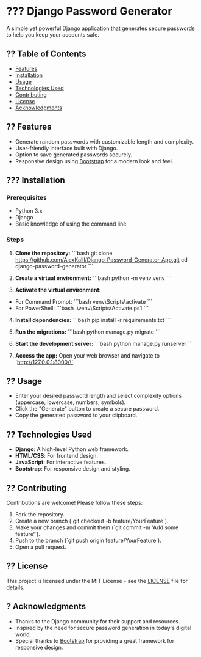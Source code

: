 # ??? Django Password Generator 
A simple yet powerful Django application that generates secure passwords to help you keep your accounts safe. 
 
## ?? Table of Contents 
- [Features](#features) 
- [Installation](#installation) 
- [Usage](#usage) 
- [Technologies Used](#technologies-used) 
- [Contributing](#contributing) 
- [License](#license) 
- [Acknowledgments](#acknowledgments) 
 
## ?? Features 
- Generate random passwords with customizable length and complexity. 
- User-friendly interface built with Django. 
- Option to save generated passwords securely. 
- Responsive design using [Bootstrap](https://getbootstrap.com) for a modern look and feel. 
 
## ??? Installation 
 
### Prerequisites 
- Python 3.x 
- Django 
- Basic knowledge of using the command line 
 
### Steps 
1. **Clone the repository:** 
\`\`\`bash 
git clone https://github.com/AlexKalll/Django-Password-Generator-App.git 
cd django-password-generator 
\`\`\` 
 
2. **Create a virtual environment:** 
\`\`\`bash 
python -m venv venv 
\`\`\` 
 
3. **Activate the virtual environment:** 
- For Command Prompt: 
\`\`\`bash 
venv\Scripts\activate 
\`\`\` 
- For PowerShell: 
\`\`\`bash 
.\venv\Scripts\Activate.ps1 
\`\`\` 
 
4. **Install dependencies:** 
\`\`\`bash 
pip install -r requirements.txt 
\`\`\` 
 
5. **Run the migrations:** 
\`\`\`bash 
python manage.py migrate 
\`\`\` 
 
6. **Start the development server:** 
\`\`\`bash 
python manage.py runserver 
\`\`\` 
 
7. **Access the app:** 
Open your web browser and navigate to \`http://127.0.0.1:8000/\`. 
 
## ?? Usage 
- Enter your desired password length and select complexity options (uppercase, lowercase, numbers, symbols). 
- Click the "Generate" button to create a secure password. 
- Copy the generated password to your clipboard. 
 
## ?? Technologies Used 
- **Django**: A high-level Python web framework. 
- **HTML/CSS**: For frontend design. 
- **JavaScript**: For interactive features. 
- **Bootstrap**: For responsive design and styling. 
 
## ?? Contributing 
Contributions are welcome! Please follow these steps: 
1. Fork the repository. 
2. Create a new branch (\`git checkout -b feature/YourFeature\`). 
3. Make your changes and commit them (\`git commit -m 'Add some feature'\`). 
4. Push to the branch (\`git push origin feature/YourFeature\`). 
5. Open a pull request. 
 
## ?? License 
This project is licensed under the MIT License - see the [LICENSE](LICENSE) file for details. 
 
## ? Acknowledgments 
- Thanks to the Django community for their support and resources. 
- Inspired by the need for secure password generation in today's digital world. 
- Special thanks to [Bootstrap](https://getbootstrap.com) for providing a great framework for responsive design. 
